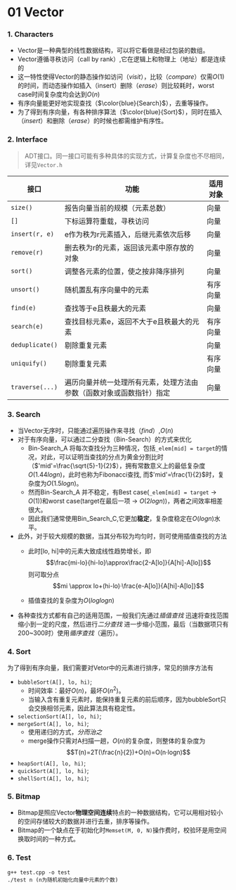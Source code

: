 # 01 Vector

### 1. Characters

+ Vector是一种典型的线性数据结构，可以将它看做是经过包装的数组。
+ Vector遵循寻秩访问（call by rank）,它在逻辑上和物理上（地址）都是连续的
+ 这一特性使得Vector的静态操作如访问（*visit*），比较（*compare*）仅需$O(1)$的时间，而动态操作如插入（insert）删除（*erase*）则比较耗时，worst case时间复杂度均会达到$O(n)$
+ 有序向量能更好地实现查找（$\color{blue}{Search}$），去重等操作。
+ 为了得到有序向量，有各种排序算法（$\color{blue}{Sort}$），同时在插入（*insert*）和删除（*erase*）的时候也都需维护有序性。

### 2. Interface

> ADT接口。同一接口可能有多种具体的实现方式，计算复杂度也不尽相同，详见`Vector.h` 

| 接口            | 功能                                                         | 适用对象 |
| --------------- | ------------------------------------------------------------ | -------- |
| `size()`        | 报告向量当前的规模（元素总数）                               | 向量     |
| `[]`            | 下标运算符重载，寻秩访问                                     | 向量     |
| `insert(r, e)`  | e作为秩为r元素插入，后继元素依次后移                         | 向量     |
| `remove(r)`     | 删去秩为r的元素，返回该元素中原存放的对象                    | 向量     |
| `sort()`        | 调整各元素的位置，使之按非降序排列                           | 向量     |
| `unsort()`      | 随机置乱有序向量中的元素                                     | 有序向量 |
| `find(e)`       | 查找等于e且秩最大的元素                                      | 向量     |
| `search(e)`     | 查找目标元素e，返回不大于e且秩最大的元素                     | 有序向量 |
| `deduplicate()` | 剔除重复元素                                                 | 向量     |
| `uniquify()`    | 剔除重复元素                                                 | 有序向量 |
| `traverse(...)` | 遍历向量并统一处理所有元素，处理方法由参数（函数对象或函数指针）指定 | 向量     |

### 3. Search

+ 当Vector无序时，只能通过遍历操作来寻找（*find*）,$O(n)$
+ 对于有序向量，可以通过二分查找（Bin-Search）的方式来优化
  + Bin-Search_A 将每次查找分为三种情况，包括`_elem[mid] = target`的情况，对此，可以证明当查找的分点为黄金分割比时（$'mid'=\frac{\sqrt{5}-1}{2}$），拥有常数意义上的最低复杂度$O(1.44logn)$，此时也称为Fibonacci查找, 而$'mid'=\frac{1}{2}$时，复杂度为$O(1.5logn)$。
  + 然而Bin-Search_A 并不稳定，有Best case(`_elem[mid] = target` -> $O(1)$)和worst case(target在最后一项 -> $O(2logn)$)，两者之间效率相差很大。
  + 因此我们通常使用Bin_Search_C,它更加**稳定**，复杂度稳定在$O(logn)$水平。
+ 此外，对于较大规模的数据，当其分布较为均匀时，则可使用插值查找的方法
  + 此时[lo, hi]中的元素大致成线性趋势增长，即$$\frac{mi-lo}{hi-lo}\approx\frac{2-A[lo]}{A[hi]-A[lo]}$$
    则可取分点$$mi \approx lo+(hi-lo)·\frac{e-A[lo]}{A[hi]-A[lo]}$$

  + 插值查找的复杂度为$O(loglogn)$
+ 各种查找方式都有自己的适用范围，一般我们先通过*插值查找* 迅速将查找范围缩小到一定的尺度，然后进行*二分查找* 进一步缩小范围，最后（当数据项只有200~300时）使用*循序查找*（遍历）。

### 4. Sort

为了得到有序向量，我们需要对Vetor中的元素进行排序，常见的排序方法有

+ `bubbleSort(A[], lo, hi)`;
  + 时间效率：最好$O(n)$，最坏$O(n^2)$。
  + 当输入含有重复元素时，能保持重复元素的前后顺序，因为bubbleSort只会交换相邻元素，因此算法具有稳定性。
+ `selectionSort(A[], lo, hi)`;
+ `mergeSort(A[], lo, hi)`;
  + 使用递归的方式，*分而治之*
  + merge操作只需对A扫描一趟，$O(n)$的复杂度，则整体的复杂度为$$T(n)=2T(\frac{n}{2})+O(n)=O(n·logn)$$
+ `heapSort(A[], lo, hi)`;
+ `quickSort(A[], lo, hi)`;
+ `shellSort(A[], lo, hi)`;

### 5. Bitmap

+ Bitmap是照应Vector**物理空间连续**特点的一种数据结构，它可以用相对较小的空间存储较大的数据并进行去重，排序等操作。
+ Bitmap的一个缺点在于初始化时`Memset(M, 0, N)`操作费时，校验环是用空间换取时间的一种方式。

### 6. Test

```
g++ test.cpp -o test
./test n (n为随机初始化向量中元素的个数)
```


